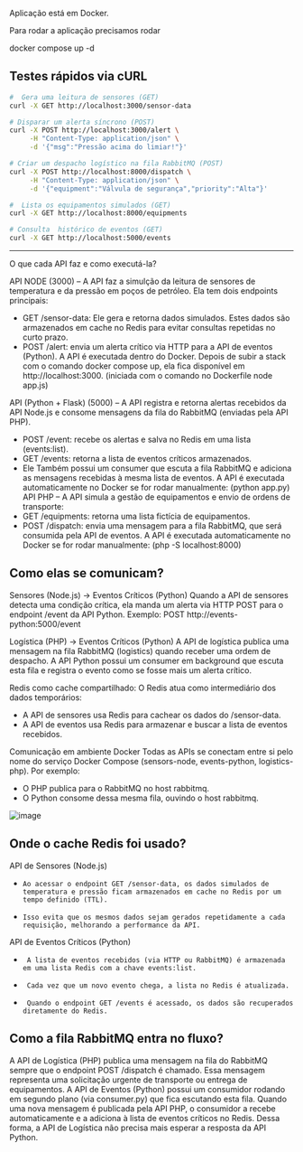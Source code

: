 Aplicação está em Docker.

Para rodar a aplicação precisamos rodar

docker compose up -d

##  Testes rápidos via **cURL**

```bash
#  Gera uma leitura de sensores (GET)
curl -X GET http://localhost:3000/sensor-data

# Disparar um alerta síncrono (POST)
curl -X POST http://localhost:3000/alert \
     -H "Content-Type: application/json" \
     -d '{"msg":"Pressão acima do limiar!"}'

# Criar um despacho logístico na fila RabbitMQ (POST)
curl -X POST http://localhost:8000/dispatch \
     -H "Content-Type: application/json" \
     -d '{"equipment":"Válvula de segurança","priority":"Alta"}'

#  Lista os equipamentos simulados (GET)
curl -X GET http://localhost:8000/equipments

# Consulta  histórico de eventos (GET)
curl -X GET http://localhost:5000/events
```

-------------------------


O que cada API faz e como executá-la?


API NODE (3000) – A API faz a simulção da leitura de sensores de temperatura e da pressão em poços de petróleo. Ela tem dois endpoints principais:
*	GET /sensor-data: Ele gera e retorna dados simulados. Estes dados são armazenados em cache no Redis para evitar consultas repetidas no curto prazo.
*	POST /alert: envia um alerta crítico via HTTP para a API de eventos (Python).
A API é executada dentro do Docker. Depois de subir a stack com o comando docker compose up, ela fica disponível em http://localhost:3000. (iniciada com o comando no Dockerfile node app.js)

 API (Python + Flask) (5000) – A API registra e retorna alertas recebidos da API Node.js e consome mensagens da fila do RabbitMQ (enviadas pela API PHP).
*	POST /event: recebe os alertas e salva no Redis em uma lista (events:list).
*	GET /events: retorna a lista de eventos críticos armazenados.
*	Ele Também possui um consumer que escuta a fila RabbitMQ e adiciona as mensagens recebidas à mesma lista de eventos.
A API é executada automaticamente no Docker se for rodar manualmente:
(python app.py)
API PHP – A API simula a gestão de equipamentos e envio de ordens de transporte:
*	GET /equipments: retorna uma lista fictícia de equipamentos.
*	POST /dispatch: envia uma mensagem para a fila RabbitMQ, que será consumida pela API de eventos.
A API é executada automaticamente no Docker se for rodar manualmente:
(php -S localhost:8000)


## Como elas se comunicam?

Sensores (Node.js) → Eventos Críticos (Python)
Quando a API de sensores detecta uma condição crítica, ela manda um alerta via HTTP POST para o endpoint /event da API Python.
Exemplo: POST http://events-python:5000/event

Logística (PHP) → Eventos Críticos (Python)
A API de logística publica uma mensagem na fila RabbitMQ (logistics) quando receber uma ordem de despacho.
A API Python possui um consumer em background que escuta esta fila e registra o evento como se fosse mais um alerta crítico.

Redis como cache compartilhado:
O Redis atua como intermediário dos dados temporários:
*	A API de sensores usa Redis para cachear os dados do /sensor-data.
*	A API de eventos usa Redis para armazenar e buscar a lista de eventos recebidos.

Comunicação em ambiente Docker
Todas as APIs se conectam entre si pelo nome do serviço Docker Compose (sensors-node, events-python, logistics-php). Por exemplo:
*	O PHP publica para o RabbitMQ no host rabbitmq.
*	O Python consome dessa mesma fila, ouvindo o host rabbitmq.

![image](https://github.com/user-attachments/assets/9cf9d372-be9a-4aeb-9475-a42d68f486b5)

## Onde o cache Redis foi usado?

API de Sensores (Node.js)
*     Ao acessar o endpoint GET /sensor-data, os dados simulados de temperatura e pressão ficam armazenados em cache no Redis por um tempo definido (TTL).
*     Isso evita que os mesmos dados sejam gerados repetidamente a cada requisição, melhorando a performance da API.

API de Eventos Críticos (Python)
*      A lista de eventos recebidos (via HTTP ou RabbitMQ) é armazenada em uma lista Redis com a chave events:list.
*      Cada vez que um novo evento chega, a lista no Redis é atualizada.
*      Quando o endpoint GET /events é acessado, os dados são recuperados diretamente do Redis.


## Como a fila RabbitMQ entra no fluxo?

A API de Logística (PHP) publica uma mensagem na fila do RabbitMQ sempre que o endpoint POST /dispatch é chamado. Essa mensagem representa uma solicitação urgente de transporte ou entrega de equipamentos.
A API de Eventos (Python) possui um consumidor rodando em segundo plano (via consumer.py) que fica escutando esta fila.
Quando uma nova mensagem é publicada pela API PHP, o consumidor a recebe automaticamente e a adiciona à lista de eventos críticos no Redis.
Dessa forma, a API de Logística não precisa mais esperar a resposta da API Python.




 
